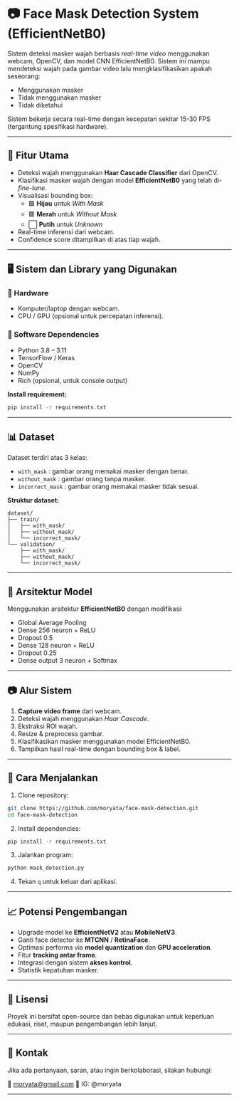 # 📷 Face Mask Detection System (EfficientNetB0)

Sistem deteksi masker wajah berbasis *real-time video* menggunakan webcam, OpenCV, dan model CNN EfficientNetB0. Sistem ini mampu mendeteksi wajah pada gambar video lalu mengklasifikasikan apakah seseorang:
- Menggunakan masker
- Tidak menggunakan masker
- Tidak diketahui

Sistem bekerja secara real-time dengan kecepatan sekitar 15-30 FPS (tergantung spesifikasi hardware).

---

## 📖 Fitur Utama
- Deteksi wajah menggunakan **Haar Cascade Classifier** dari OpenCV.
- Klasifikasi masker wajah dengan model **EfficientNetB0** yang telah di-*fine-tune*.
- Visualisasi bounding box:
  - 🟩 **Hijau** untuk *With Mask*
  - 🟥 **Merah** untuk *Without Mask*
  - ⬜ **Putih** untuk *Unknown*
- Real-time inferensi dari webcam.
- Confidence score ditampilkan di atas tiap wajah.

---

## 🖥️ Sistem dan Library yang Digunakan
### 📌 Hardware
- Komputer/laptop dengan webcam.
- CPU / GPU (opsional untuk percepatan inferensi).

### 📌 Software Dependencies
- Python 3.8 – 3.11
- TensorFlow / Keras
- OpenCV
- NumPy
- Rich (opsional, untuk console output)

**Install requirement:**
```bash
pip install -r requirements.txt
````

---

## 📊 Dataset

Dataset terdiri atas 3 kelas:

* `with_mask` : gambar orang memakai masker dengan benar.
* `without_mask` : gambar orang tanpa masker.
* `incorrect_mask` : gambar orang memakai masker tidak sesuai.

**Struktur dataset:**

```
dataset/
├── train/
│   ├── with_mask/
│   ├── without_mask/
│   └── incorrect_mask/
└── validation/
    ├── with_mask/
    ├── without_mask/
    └── incorrect_mask/
```

---

## 🧠 Arsitektur Model

Menggunakan arsitektur **EfficientNetB0** dengan modifikasi:

* Global Average Pooling
* Dense 256 neuron + ReLU
* Dropout 0.5
* Dense 128 neuron + ReLU
* Dropout 0.25
* Dense output 3 neuron + Softmax

---

## 📷 Alur Sistem

1. **Capture video frame** dari webcam.
2. Deteksi wajah menggunakan *Haar Cascade*.
3. Ekstraksi ROI wajah.
4. Resize & preprocess gambar.
5. Klasifikasikan masker menggunakan model EfficientNetB0.
6. Tampilkan hasil real-time dengan bounding box & label.

---

## 🚀 Cara Menjalankan

1. Clone repository:

```bash
git clone https://github.com/moryata/face-mask-detection.git
cd face-mask-detection
```

2. Install dependencies:

```bash
pip install -r requirements.txt
```

3. Jalankan program:

```bash
python mask_detection.py
```

4. Tekan `q` untuk keluar dari aplikasi.

---

## 📈 Potensi Pengembangan

* Upgrade model ke **EfficientNetV2** atau **MobileNetV3**.
* Ganti face detector ke **MTCNN** / **RetinaFace**.
* Optimasi performa via **model quantization** dan **GPU acceleration**.
* Fitur **tracking antar frame**.
* Integrasi dengan sistem **akses kontrol**.
* Statistik kepatuhan masker.

---

## 📑 Lisensi

Proyek ini bersifat open-source dan bebas digunakan untuk keperluan edukasi, riset, maupun pengembangan lebih lanjut.

---

## 📩 Kontak

Jika ada pertanyaan, saran, atau ingin berkolaborasi, silakan hubungi:

📧 [moryata@gmail.com](mailto:moryata@gmail.com)
📱 IG: @moryata

---

